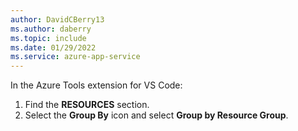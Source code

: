 ```yaml
---
author: DavidCBerry13
ms.author: daberry
ms.topic: include
ms.date: 01/29/2022
ms.service: azure-app-service
---
```

In the Azure Tools extension for VS Code:

1. Find the **RESOURCES** section.
1. Select the **Group By** icon and select **Group by Resource Group**.